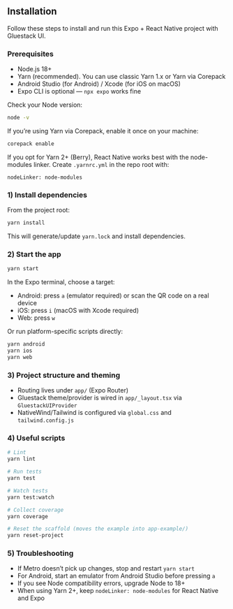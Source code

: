 ## Installation

Follow these steps to install and run this Expo + React Native project with Gluestack UI.

### Prerequisites

- Node.js 18+
- Yarn (recommended). You can use classic Yarn 1.x or Yarn via Corepack
- Android Studio (for Android) / Xcode (for iOS on macOS)
- Expo CLI is optional — `npx expo` works fine

Check your Node version:

```bash
node -v
```

If you’re using Yarn via Corepack, enable it once on your machine:

```bash
corepack enable
```

If you opt for Yarn 2+ (Berry), React Native works best with the node-modules linker. Create `.yarnrc.yml` in the repo root with:

```
nodeLinker: node-modules
```

### 1) Install dependencies

From the project root:

```bash
yarn install
```

This will generate/update `yarn.lock` and install dependencies.

### 2) Start the app

```bash
yarn start
```

In the Expo terminal, choose a target:

- Android: press `a` (emulator required) or scan the QR code on a real device
- iOS: press `i` (macOS with Xcode required)
- Web: press `w`

Or run platform-specific scripts directly:

```bash
yarn android
yarn ios
yarn web
```

### 3) Project structure and theming

- Routing lives under `app/` (Expo Router)
- Gluestack theme/provider is wired in `app/_layout.tsx` via `GluestackUIProvider`
- NativeWind/Tailwind is configured via `global.css` and `tailwind.config.js`

### 4) Useful scripts

```bash
# Lint
yarn lint

# Run tests
yarn test

# Watch tests
yarn test:watch

# Collect coverage
yarn coverage

# Reset the scaffold (moves the example into app-example/)
yarn reset-project
```

### 5) Troubleshooting

- If Metro doesn’t pick up changes, stop and restart `yarn start`
- For Android, start an emulator from Android Studio before pressing `a`
- If you see Node compatibility errors, upgrade Node to 18+
- When using Yarn 2+, keep `nodeLinker: node-modules` for React Native and Expo
